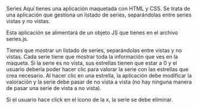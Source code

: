 Series
Aquí tienes una aplicación maquetada con HTML y CSS. Se trata de una aplicación que gestiona un listado de series, separándolas entre series vistas y no vistas.

Esta aplicación se alimentará de un objeto JS que tienes en el archivo series.js.

Tienes que mostrar un listado de series, separándolas entre vistas y no vistas. Cada serie tiene que mostrar toda la información que ves en la maqueta. Si la serie es no vista, sus estrellas tienen que estar a 0 y el usuario debería poder hacer clic para valorar la serie con las estrellas que crea necesario. Al hacer clic en una estrella, la aplicación debe modificar la valoración y la serie debe pasar de no vista a vista (no hay ninguna manera de pasar una serie de vista a no vista).

Si el usuario hace click en el icono de la x, la serie se debe eliminar.
